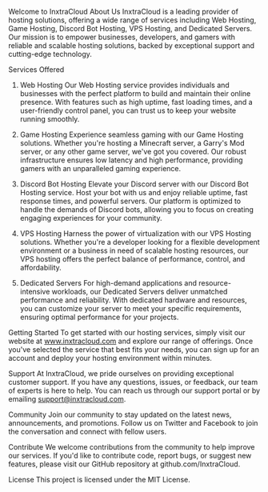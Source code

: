 Welcome to InxtraCloud
About Us
InxtraCloud is a leading provider of hosting solutions, offering a wide range of services including Web Hosting, Game Hosting, Discord Bot Hosting, VPS Hosting, and Dedicated Servers. Our mission is to empower businesses, developers, and gamers with reliable and scalable hosting solutions, backed by exceptional support and cutting-edge technology.

Services Offered
1. Web Hosting
Our Web Hosting service provides individuals and businesses with the perfect platform to build and maintain their online presence. With features such as high uptime, fast loading times, and a user-friendly control panel, you can trust us to keep your website running smoothly.

2. Game Hosting
Experience seamless gaming with our Game Hosting solutions. Whether you're hosting a Minecraft server, a Garry's Mod server, or any other game server, we've got you covered. Our robust infrastructure ensures low latency and high performance, providing gamers with an unparalleled gaming experience.

3. Discord Bot Hosting
Elevate your Discord server with our Discord Bot Hosting service. Host your bot with us and enjoy reliable uptime, fast response times, and powerful servers. Our platform is optimized to handle the demands of Discord bots, allowing you to focus on creating engaging experiences for your community.

4. VPS Hosting
Harness the power of virtualization with our VPS Hosting solutions. Whether you're a developer looking for a flexible development environment or a business in need of scalable hosting resources, our VPS hosting offers the perfect balance of performance, control, and affordability.

5. Dedicated Servers
For high-demand applications and resource-intensive workloads, our Dedicated Servers deliver unmatched performance and reliability. With dedicated hardware and resources, you can customize your server to meet your specific requirements, ensuring optimal performance for your projects.

Getting Started
To get started with our hosting services, simply visit our website at www.inxtracloud.com and explore our range of offerings. Once you've selected the service that best fits your needs, you can sign up for an account and deploy your hosting environment within minutes.

Support
At InxtraCloud, we pride ourselves on providing exceptional customer support. If you have any questions, issues, or feedback, our team of experts is here to help. You can reach us through our support portal or by emailing support@inxtracloud.com.

Community
Join our community to stay updated on the latest news, announcements, and promotions. Follow us on Twitter and Facebook to join the conversation and connect with fellow users.

Contribute
We welcome contributions from the community to help improve our services. If you'd like to contribute code, report bugs, or suggest new features, please visit our GitHub repository at github.com/InxtraCloud.

License
This project is licensed under the MIT License.

